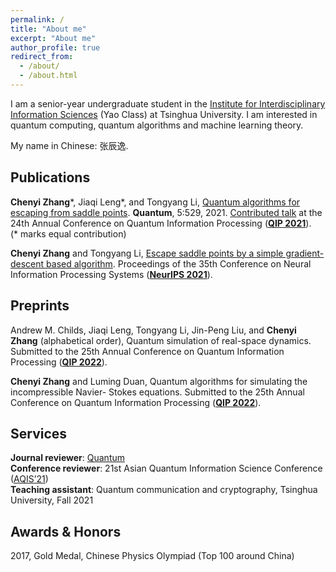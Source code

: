 ```yaml
---
permalink: /
title: "About me"
excerpt: "About me"
author_profile: true
redirect_from: 
  - /about/
  - /about.html
---
```


I am a senior-year undergraduate student in the [Institute for Interdisciplinary Information Sciences](https://iiis.tsinghua.edu.cn/en/) (Yao Class) at Tsinghua University. I am interested in quantum computing, quantum algorithms and machine learning theory.

My name in Chinese: 张辰逸.

## Publications

**Chenyi Zhang**\*, 
Jiaqi Leng\*, and
Tongyang Li, [Quantum algorithms for escaping from saddle points](https://arxiv.org/abs/2007.10253v3). 
**Quantum**, 5:529, 2021. [Contributed talk](https://www.youtube.com/watch?v=xbHqktWa354&list=PL5DZ45amUsqIaqE9EIemfc9LzeWzXnGY_&index=77) at the 24th Annual Conference on Quantum Information Processing (**[QIP 2021](https://www.mcqst.de/qip2021/)**).
<br />
(* marks equal contribution)

**Chenyi Zhang** and Tongyang Li, [Escape saddle points by a simple gradient-descent based algorithm](https://arxiv.org/abs/2111.14069). Proceedings of the 35th Conference on Neural Information Processing Systems (**[NeurIPS 2021](https://neurips.cc)**).

## Preprints

Andrew M. Childs, Jiaqi Leng, Tongyang Li, Jin-Peng Liu, and **Chenyi Zhang** (alphabetical order), Quantum simulation of real-space dynamics. Submitted to the 25th Annual Conference on Quantum Information Processing (**[QIP 2022](https://web.cvent.com/event/8adf8248-432b-499c-91e2-63b83ba3f69e/summary?environment=P2)**).

**Chenyi Zhang** and Luming Duan, Quantum algorithms for simulating the incompressible Navier- Stokes equations. Submitted to the 25th Annual Conference on Quantum Information Processing (**[QIP 2022](https://web.cvent.com/event/8adf8248-432b-499c-91e2-63b83ba3f69e/summary?environment=P2)**).

## Services
**Journal reviewer**: [Quantum](https://quantum-journal.org)
<br />
**Conference reviewer**: 21st Asian Quantum Information Science Conference ([AQIS’21](http://aqis-conf.org/2021/))
<br />
**Teaching assistant**: Quantum communication and cryptography, Tsinghua University, Fall 2021

## Awards & Honors
2017, Gold Medal, Chinese Physics Olympiad (Top 100 around China)
<br />
<br />
<br />
<br />
